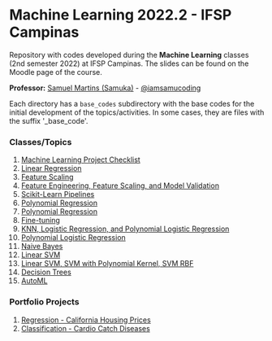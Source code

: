 # Machine Learning 2022.2 - IFSP Campinas
Repository with codes developed during the **Machine Learning** classes (2nd semester 2022) at IFSP Campinas. The slides can be found on the Moodle page of the course.

**Professor:** [Samuel Martins (Samuka)](https://samucoding.com) - [@iamsamucoding](https://github.com/iamsamucoding)


Each directory has a `base_codes` subdirectory with the base codes for the initial development of the topics/activities. In some cases, they are files with the suffix '_base_code'.

### Classes/Topics
1. [Machine Learning Project Checklist](https://github.com/prof-samuka-IFSP/IFSP-CMP-D2APR-2022.2/blob/main/Machine%20Learning%20Project%20Checklist%20-%20samucoding.pdf)
2. [Linear Regression](https://github.com/prof-samuka-IFSP/IFSP-CMP-D2APR-2022.2/blob/main/portfolio/project-01_regression_California-housing-prices/california-housing-sprint-01.ipynb)
3. [Feature Scaling](https://github.com/prof-samuka-IFSP/IFSP-CMP-D2APR-2022.2/blob/main/side-notebooks/feature_scaling_methods.ipynb)
4. [Feature Engineering, Feature Scaling, and Model Validation](https://github.com/prof-samuka-IFSP/IFSP-CMP-D2APR-2022.2/blob/main/portfolio/project-01_regression_California-housing-prices/california-housing-sprint-03.ipynb)
5. [Scikit-Learn Pipelines](https://github.com/prof-samuka-IFSP/IFSP-CMP-D2APR-2022.2/blob/main/portfolio/project-01_regression_California-housing-prices/california-housing-sprint-04.ipynb)
6. [Polynomial Regression](https://github.com/prof-samuka-IFSP/IFSP-CMP-D2APR-2022.2/blob/main/side-notebooks/polynomial_regression.ipynb)
7. [Polynomial Regression](https://github.com/prof-samuka-IFSP/IFSP-CMP-D2APR-2022.2/blob/main/portfolio/project-01_regression_California-housing-prices/california-housing-sprint-05.ipynb)
8. [Fine-tuning](https://github.com/prof-samuka-IFSP/IFSP-CMP-D2APR-2022.2/blob/main/portfolio/project-01_regression_California-housing-prices/california-housing-sprint-06.ipynb)
9. [KNN, Logistic Regression, and Polynomial Logistic Regression](https://github.com/prof-samuka-IFSP/IFSP-CMP-D2APR-2022.2/blob/main/portfolio/project-02_cardio_catch_diseases/cardio-diseases-sprint-02.ipynb)
10. [Polynomial Logistic Regression](https://github.com/prof-samuka-IFSP/IFSP-CMP-D2APR-2022.2/tree/main/side-notebooks/polynomial-logistic-regression)
11. [Naive Bayes](https://github.com/prof-samuka-IFSP/IFSP-CMP-D2APR-2022.2/blob/main/portfolio/project-02_cardio_catch_diseases/cardio-diseases-sprint-03.ipynb)
12. [Linear SVM](https://github.com/prof-samuka-IFSP/IFSP-CMP-D2APR-2022.2/tree/main/side-notebooks/svm)
13. [Linear SVM, SVM with Polynomial Kernel, SVM RBF](https://github.com/prof-samuka-IFSP/IFSP-CMP-D2APR-2022.2/blob/main/portfolio/project-02_cardio_catch_diseases/cardio-diseases-sprint-04.ipynb)
14. [Decision Trees](https://github.com/prof-samuka-IFSP/IFSP-CMP-D2APR-2022.2/blob/main/portfolio/project-02_cardio_catch_diseases/cardio-diseases-sprint-05.ipynb)
15. [AutoML](https://github.com/prof-samuka-IFSP/IFSP-CMP-D2APR-2022.2/blob/main/portfolio/project-02_cardio_catch_diseases/cardio-diseases-sprint-99-pycaret.ipynb)


### Portfolio Projects
1. [Regression - California Housing Prices](https://github.com/prof-samuka-IFSP/IFSP-CMP-D2APR-2022.2/tree/main/portfolio/project-01_regression_California-housing-prices)
2. [Classification - Cardio Catch Diseases](https://github.com/prof-samuka-IFSP/IFSP-CMP-D2APR-2022.2/tree/main/portfolio/project-02_cardio_catch_diseases)

